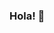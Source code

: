 ### Hola! 👋

<!--
**ayu3389/ayu3389** is a ✨ _special_ ✨ repository because its `README.md` (this file) appears on your GitHub profile.

Acá les dejo algo de información sobre mí:

- 🔭 Actualmente estoy estudiando la Tecnicatura en Programación
- 🌱 Entre los lenguajes que aprendí se encuentran Python, Java, JavaScript y Cobol
- 🤔 Realicé hasta el momento algunos proyectos en Cobol que pueden encontrar aquí
- ⚡ También tengo conocimientos en Base de Datos, Análisis y Visualización de Datos
- 💬 Puedo comunicarme en inglés, tanto de forma escrita como oral
- 📫 Pueden contactarme por mail ayelenrivero3389@gmail.com

-->
